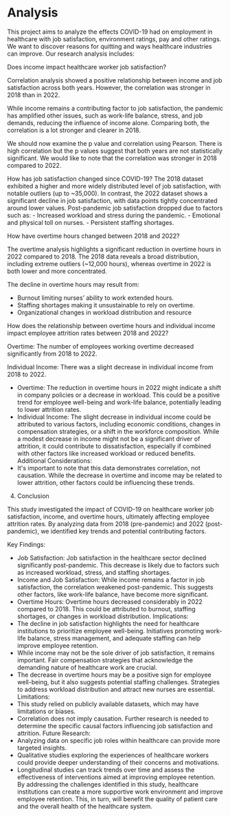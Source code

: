 # Analysis


This project aims to analyze the effects COVID-19 had on employment in healthcare with job satisfaction, environment ratings, pay and other ratings. We want to discover reasons for quitting and ways healthcare industries can improve. Our research analysis includes: 

Does income impact healthcare worker job satisfaction?

Correlation analysis showed a positive relationship between income and job satisfaction across both years. However, the correlation was stronger in 2018 than in 2022.
 
 
While income remains a contributing factor to job satisfaction, the pandemic has amplified other issues, such as work-life balance, stress, and job demands, reducing the influence of income alone. Comparing both, the correlation is a lot stronger and clearer in 2018. 

We should now examine the p value and correlation using Pearson.
There is high correlation but the p values suggest that both years are not statistically significant. We would like to note that the correlation was stronger in 2018 compared to 2022.
  
How has job satisfaction changed since COVID-19?
The 2018 dataset exhibited a higher and more widely distributed level of job satisfaction, with notable outliers (up to ~35,000). In contrast, the 2022 dataset shows a significant decline in job satisfaction, with data points tightly concentrated around lower values.
Post-pandemic job satisfaction dropped due to factors such as:
    -	Increased workload and stress during the pandemic.
    -	Emotional and physical toll on nurses.
    -	Persistent staffing shortages.

 

How have overtime hours changed between 2018 and 2022?

The overtime analysis highlights a significant reduction in overtime hours in 2022 compared to 2018. The 2018 data reveals a broad distribution, including extreme outliers (~12,000 hours), whereas overtime in 2022 is both lower and more concentrated.

The decline in overtime hours may result from:
-	Burnout limiting nurses’ ability to work extended hours.
-	Staffing shortages making it unsustainable to rely on overtime.
-	Organizational changes in workload distribution and resource
 

How does the relationship between overtime hours and individual income impact employee attrition rates between 2018 and 2022?

Overtime: 
The number of employees working overtime decreased significantly from 2018 to 2022.

Individual Income:
There was a slight decrease in individual income from 2018 to 2022.
 
-	Overtime: The reduction in overtime hours in 2022 might indicate a shift in company policies or a decrease in workload. This could be a positive trend for employee well-being and work-life balance, potentially leading to lower attrition rates.
-	Individual Income: The slight decrease in individual income could be attributed to various factors, including economic conditions, changes in compensation strategies, or a shift in the workforce composition. While a modest decrease in income might not be a significant driver of attrition, it could contribute to dissatisfaction, especially if combined with other factors like increased workload or reduced benefits.
Additional Considerations:
-	It's important to note that this data demonstrates correlation, not causation. While the decrease in overtime and income may be related to lower attrition, other factors could be influencing these trends.


4. Conclusion

This study investigated the impact of COVID-19 on healthcare worker job satisfaction, income, and overtime hours, ultimately affecting employee attrition rates. By analyzing data from 2018 (pre-pandemic) and 2022 (post-pandemic), we identified key trends and potential contributing factors.

Key Findings:
-	Job Satisfaction: Job satisfaction in the healthcare sector declined significantly post-pandemic. This decrease is likely due to factors such as increased workload, stress, and staffing shortages.
-	Income and Job Satisfaction: While income remains a factor in job satisfaction, the correlation weakened post-pandemic. This suggests other factors, like work-life balance, have become more significant.
-	Overtime Hours: Overtime hours decreased considerably in 2022 compared to 2018. This could be attributed to burnout, staffing shortages, or changes in workload distribution.
Implications:
-	The decline in job satisfaction highlights the need for healthcare institutions to prioritize employee well-being. Initiatives promoting work-life balance, stress management, and adequate staffing can help improve employee retention.
-	While income may not be the sole driver of job satisfaction, it remains important. Fair compensation strategies that acknowledge the demanding nature of healthcare work are crucial.
-	The decrease in overtime hours may be a positive sign for employee well-being, but it also suggests potential staffing challenges. Strategies to address workload distribution and attract new nurses are essential.
Limitations:
-	This study relied on publicly available datasets, which may have limitations or biases.
-	Correlation does not imply causation. Further research is needed to determine the specific causal factors influencing job satisfaction and attrition.
Future Research:
-	Analyzing data on specific job roles within healthcare can provide more targeted insights.
-	Qualitative studies exploring the experiences of healthcare workers could provide deeper understanding of their concerns and motivations.
-	Longitudinal studies can track trends over time and assess the effectiveness of interventions aimed at improving employee retention.
By addressing the challenges identified in this study, healthcare institutions can create a more supportive work environment and improve employee retention. This, in turn, will benefit the quality of patient care and the overall health of the healthcare system.

